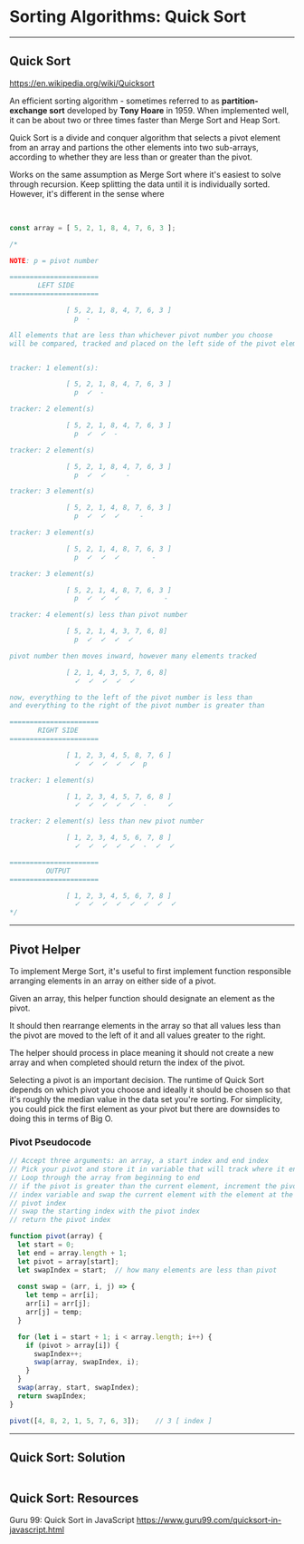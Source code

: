 # Sorting Algorithms: Quick Sort

---

## Quick Sort

<https://en.wikipedia.org/wiki/Quicksort>

An efficient sorting algorithm - sometimes referred to as **partition-exchange sort** developed by **Tony Hoare** in 1959. When implemented well, it can be about two or three times faster than Merge Sort and Heap Sort.

Quick Sort is a divide and conquer algorithm that selects a pivot element from an array and partions the other elements into two sub-arrays, according to whether they are less than or greater than the pivot.

Works on the same assumption as Merge Sort where it's easiest to solve through recursion. Keep splitting the data until it is individually sorted. However, it's different in the sense where

</br>

```js
const array = [ 5, 2, 1, 8, 4, 7, 6, 3 ];

/*

NOTE: p = pivot number

======================
       LEFT SIDE
======================

              [ 5, 2, 1, 8, 4, 7, 6, 3 ]
                p  -

All elements that are less than whichever pivot number you choose
will be compared, tracked and placed on the left side of the pivot element.


tracker: 1 element(s):

              [ 5, 2, 1, 8, 4, 7, 6, 3 ]
                p  ✓  -

tracker: 2 element(s)

              [ 5, 2, 1, 8, 4, 7, 6, 3 ]
                p  ✓  ✓  -

tracker: 2 element(s)

              [ 5, 2, 1, 8, 4, 7, 6, 3 ]
                p  ✓  ✓     -

tracker: 3 element(s)

              [ 5, 2, 1, 4, 8, 7, 6, 3 ]
                p  ✓  ✓  ✓     -

tracker: 3 element(s)

              [ 5, 2, 1, 4, 8, 7, 6, 3 ]
                p  ✓  ✓  ✓        -

tracker: 3 element(s)

              [ 5, 2, 1, 4, 8, 7, 6, 3 ]
                p  ✓  ✓  ✓           -

tracker: 4 element(s) less than pivot number

              [ 5, 2, 1, 4, 3, 7, 6, 8]
                p  ✓  ✓  ✓  ✓

pivot number then moves inward, however many elements tracked

              [ 2, 1, 4, 3, 5, 7, 6, 8]
                ✓  ✓  ✓  ✓  ✓

now, everything to the left of the pivot number is less than
and everything to the right of the pivot number is greater than

======================
       RIGHT SIDE
======================

              [ 1, 2, 3, 4, 5, 8, 7, 6 ]
                ✓  ✓  ✓  ✓  ✓  p

tracker: 1 element(s)

              [ 1, 2, 3, 4, 5, 7, 6, 8 ]
                ✓  ✓  ✓  ✓  ✓  -     ✓

tracker: 2 element(s) less than new pivot number

              [ 1, 2, 3, 4, 5, 6, 7, 8 ]
                ✓  ✓  ✓  ✓  ✓  -  ✓  ✓

======================
         OUTPUT
======================

              [ 1, 2, 3, 4, 5, 6, 7, 8 ]
                ✓  ✓  ✓  ✓  ✓  ✓  ✓  ✓
*/
```

---

## Pivot Helper

To implement Merge Sort, it's useful to first implement  function responsible arranging elements in an array on either side of a pivot.

Given an array, this helper function should designate an element as the pivot.

It should then rearrange elements in the array so that all values less than the pivot are moved to the left of it and all values greater to the right.

The helper should process in place meaning it should not create a new array and when completed should return the index of the pivot.

Selecting a pivot is an important decision. The runtime of Quick Sort depends on which pivot you choose and ideally it should be chosen so that it's roughly the median value in the data set you're sorting. For simplicity, you could pick the first element as your pivot but there are downsides to doing this in terms of Big O.

### Pivot Pseudocode

```js
// Accept three arguments: an array, a start index and end index
// Pick your pivot and store it in variable that will track where it ends
// Loop through the array from beginning to end
// if the pivot is greater than the current element, increment the pivot
// index variable and swap the current element with the element at the
// pivot index
// swap the starting index with the pivot index
// return the pivot index
```

```js
function pivot(array) {
  let start = 0;
  let end = array.length + 1;
  let pivot = array[start];
  let swapIndex = start;  // how many elements are less than pivot
  
  const swap = (arr, i, j) => {
    let temp = arr[i];
    arr[i] = arr[j];
    arr[j] = temp;
  }

  for (let i = start + 1; i < array.length; i++) {
    if (pivot > array[i]) {
      swapIndex++;
      swap(array, swapIndex, i);
    }
  }
  swap(array, start, swapIndex);
  return swapIndex;
}

pivot([4, 8, 2, 1, 5, 7, 6, 3]);    // 3 [ index ]
```

---

## Quick Sort: Solution

```js

```

## Quick Sort: Resources

Guru 99: Quick Sort in JavaScript
<https://www.guru99.com/quicksort-in-javascript.html>
